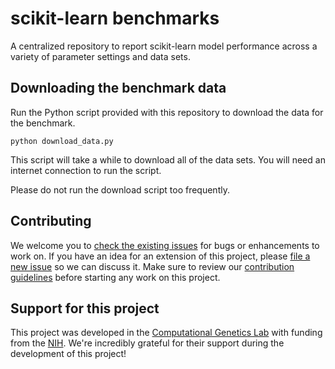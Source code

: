 # scikit-learn benchmarks

A centralized repository to report scikit-learn model performance across a variety of parameter settings and data sets.

## Downloading the benchmark data

Run the Python script provided with this repository to download the data for the benchmark.

```
python download_data.py
```

This script will take a while to download all of the data sets. You will need an internet connection to run the script.

Please do not run the download script too frequently.

## Contributing

We welcome you to [check the existing issues](https://github.com/rhiever/sklearn-benchmarks/issues) for bugs or enhancements to work on. If you have an idea for an extension of this project, please [file a new issue](https://github.com/rhiever/sklearn-benchmarks/issues/new) so we can discuss it. Make sure to review our [contribution guidelines](https://github.com/rhiever/sklearn-benchmarks/blob/master/CONTRIBUTING.md) before starting any work on this project.

## Support for this project

This project was developed in the [Computational Genetics Lab](http://epistasis.org) with funding from the [NIH](http://www.nih.gov). We're incredibly grateful for their support during the development of this project!
